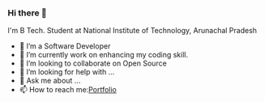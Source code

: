 ### Hi there 👋
I'm B Tech. Student at National Institute of Technology, Arunachal Pradesh
- 🔭 I’m  a Software Developer
- 🌱 I’m currently work on enhancing my coding skill.
- 👯 I’m looking to collaborate on Open Source
- 🤔 I’m looking for help with ...
- 💬 Ask me about ...
- 📫 How to reach me:<a href="https://amityadav341.github.io/MyportfolioAmitYadav/">Portfolio</a>

